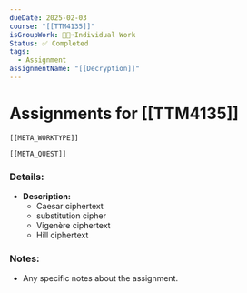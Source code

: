 ```yaml
---
dueDate: 2025-02-03
course: "[[TTM4135]]"
isGroupWork: 👨‍🦯‍➡️Individual Work
Status: ✅ Completed
tags:
  - Assignment
assignmentName: "[[Decryption]]"
---
```


# Assignments for [[TTM4135]]
```meta-bind-embed
[[META_WORKTYPE]]
```
```meta-bind-embed
[[META_QUEST]]
```
### Details:
- **Description:**
  - Caesar ciphertext
  - substitution cipher
  - Vigenère ciphertext
  - Hill ciphertext

### Notes:
- Any specific notes about the assignment.